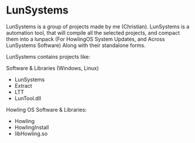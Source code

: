 # LunSystems
LunSystems is a group of projects made by me (Christian). LunSystems is a automation tool, that will compile all the selected projects, and compact them into a lunpack (For HowlingOS System Updates, and Across LunSystems Software) Along with their standalone forms.

LunSystems contains projects like:

Software & Libraries (Windows, Linux)
- LunSystems
- Extract
- LTT
- LunTool.dll

Howling OS Software & Libraries:
- Howling
- HowlingInstall
- libHowling.so
